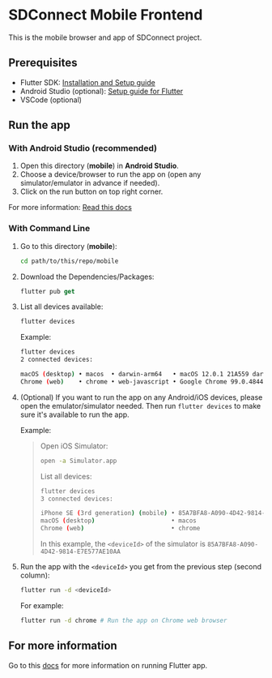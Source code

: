 # SDConnect Mobile Frontend

This is the mobile browser and app of SDConnect project.

## Prerequisites

- Flutter SDK: [Installation and Setup guide](https://docs.flutter.dev/get-started/install)
- Android Studio (optional): [Setup guide for Flutter](https://docs.flutter.dev/get-started/install)
- VSCode (optional)

## Run the app

### With Android Studio (recommended)

1. Open this directory (**mobile**) in **Android Studio**.
2. Choose a device/browser to run the app on (open any simulator/emulator in advance if needed).
3. Click on the run button on top right corner.

For more information: [Read this docs](https://docs.flutter.dev/get-started/test-drive?tab=androidstudio)

### With Command Line

1. Go to this directory (**mobile**):

    ```bash
    cd path/to/this/repo/mobile
    ```

2. Download the Dependencies/Packages:

    ```dart
    flutter pub get
    ```

3. List all devices available:

    ```bash
    flutter devices
    ```

    Example:

    ```bash
    flutter devices
    2 connected devices:

    macOS (desktop) • macos  • darwin-arm64   • macOS 12.0.1 21A559 darwin-arm
    Chrome (web)    • chrome • web-javascript • Google Chrome 99.0.4844.83
    ```

4. (Optional) If you want to run the app on any Android/iOS devices, please open the emulator/simulator needed. Then run ```flutter devices``` to make sure it's available to run the app.

    Example:
    >
    > Open iOS Simulator:
    >
    >```bash
    >open -a Simulator.app
    >```
    >
    > List all devices:
    >
    >```bash
    >flutter devices
    >3 connected devices:
    >
    >iPhone SE (3rd generation) (mobile) • 85A7BFA8-A090-4D42-9814-E7E577AE10AA • ios            • com.apple.CoreSimulator.SimRuntime.iOS-15-4 (simulator)
    >macOS (desktop)                     • macos                                • darwin-arm64   • macOS 12.0.1 21A559 darwin-arm
    >Chrome (web)                        • chrome                               • web-javascript • Google Chrome 99.0.4844.83
    >```
    >
    > In this example, the ```<deviceId>``` of the simulator is ```85A7BFA8-A090-4D42-9814-E7E577AE10AA```

5. Run the app with the ```<deviceId>``` you get from the previous step (second column):

    ```bash
    flutter run -d <deviceId>
    ```

    For example:

    ```bash
    flutter run -d chrome # Run the app on Chrome web browser
    ```

## For more information

Go to this [docs](https://docs.flutter.dev/get-started/test-drive) for more information on running Flutter app.
